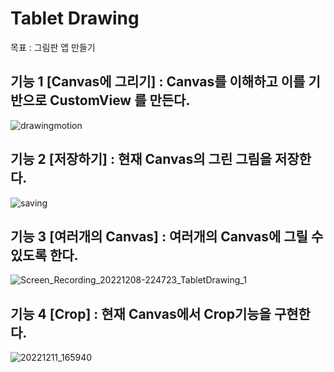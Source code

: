Tablet Drawing
===
목표 : 그림판 앱 만들기


기능 1 [Canvas에 그리기] : Canvas를 이해하고 이를 기반으로 CustomView 를 만든다.<br>
---  

 
![drawingmotion](https://user-images.githubusercontent.com/77264918/206087660-9c1225b0-0101-473a-b641-e0485b364363.gif)       


기능 2 [저장하기] : 현재 Canvas의 그린 그림을 저장한다.<br>
---  


![saving](https://user-images.githubusercontent.com/77264918/206117547-c8325778-f83e-4111-95ad-6147c434cda0.gif)  



기능 3 [여러개의 Canvas] : 여러개의 Canvas에 그릴 수 있도록 한다. <br>
---  


![Screen_Recording_20221208-224723_TabletDrawing_1](https://user-images.githubusercontent.com/77264918/206463309-da6dce89-de46-4dea-8d30-f1f917c1068b.gif)  


기능 4 [Crop] : 현재 Canvas에서 Crop기능을 구현한다. <br>
---  


![20221211_165940](https://user-images.githubusercontent.com/77264918/206892779-1edb9444-3df7-412f-944a-d87127286dd7.gif)  
